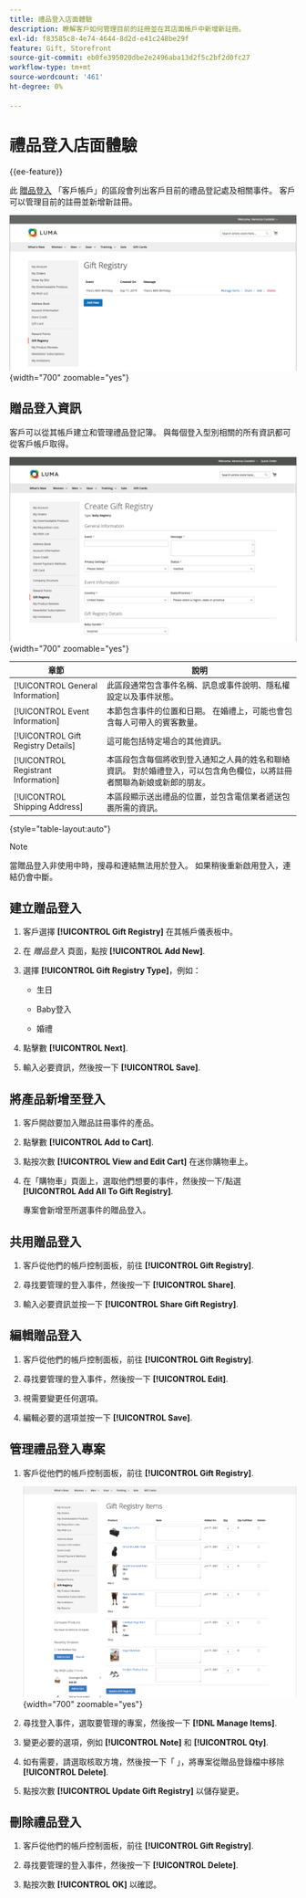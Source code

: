 ```yaml
---
title: 禮品登入店面體驗
description: 瞭解客戶如何管理目前的註冊並在其店面帳戶中新增新註冊。
exl-id: f83585c8-4e74-4644-8d2d-e41c248be29f
feature: Gift, Storefront
source-git-commit: eb0fe395020dbe2e2496aba13d2f5c2bf2d0fc27
workflow-type: tm+mt
source-wordcount: '461'
ht-degree: 0%

---
```


# 禮品登入店面體驗

{{ee-feature}}

此 [贈品登入](gift-registries.md) 「客戶帳戶」的區段會列出客戶目前的禮品登記處及相關事件。 客戶可以管理目前的註冊並新增新註冊。

![贈品登入](./assets/account-dashboard-gift-registry.png){width="700" zoomable="yes"}

## 贈品登入資訊

客戶可以從其帳戶建立和管理禮品登記簿。 與每個登入型別相關的所有資訊都可從客戶帳戶取得。

![店面範例 — 贈品登入資訊](./assets/gift-registry-create-baby-storefront.png){width="700" zoomable="yes"}

| 章節 | 說明 |
|--- |--- |
| [!UICONTROL General Information] | 此區段通常包含事件名稱、訊息或事件說明、隱私權設定以及事件狀態。 |
| [!UICONTROL Event Information] | 本節包含事件的位置和日期。 在婚禮上，可能也會包含每人可帶入的賓客數量。 |
| [!UICONTROL Gift Registry Details] | 這可能包括特定場合的其他資訊。 |
| [!UICONTROL Registrant Information] | 本區段包含每個將收到登入通知之人員的姓名和聯絡資訊。 對於婚禮登入，可以包含角色欄位，以將註冊者關聯為新娘或新郎的朋友。 |
| [!UICONTROL Shipping Address] | 本區段顯示送出禮品的位置，並包含電信業者遞送包裹所需的資訊。 |

{style="table-layout:auto"}

>[!NOTE]
>
>當贈品登入非使用中時，搜尋和連結無法用於登入。 如果稍後重新啟用登入，連結仍會中斷。

## 建立贈品登入

1. 客戶選擇 **[!UICONTROL Gift Registry]** 在其帳戶儀表板中。

1. 在 _贈品登入_ 頁面，點按 **[!UICONTROL Add New]**.

1. 選擇 **[!UICONTROL Gift Registry Type]**，例如：

   - 生日

   - Baby登入

   - 婚禮

1. 點擊數 **[!UICONTROL Next]**.

1. 輸入必要資訊，然後按一下 **[!UICONTROL Save]**.

## 將產品新增至登入

1. 客戶開啟要加入贈品註冊事件的產品。

1. 點擊數 **[!UICONTROL Add to Cart]**.

1. 點按次數 **[!UICONTROL View and Edit Cart]** 在迷你購物車上。

1. 在「購物車」頁面上，選取他們想要的事件，然後按一下/點選 **[!UICONTROL Add All To Gift Registry]**.

   專案會新增至所選事件的贈品登入。

## 共用贈品登入

1. 客戶從他們的帳戶控制面板，前往 **[!UICONTROL Gift Registry]**.

1. 尋找要管理的登入事件，然後按一下 **[!UICONTROL Share]**.

1. 輸入必要資訊並按一下 **[!UICONTROL Share Gift Registry]**.

## 編輯贈品登入

1. 客戶從他們的帳戶控制面板，前往 **[!UICONTROL Gift Registry]**.

1. 尋找要管理的登入事件，然後按一下 **[!UICONTROL Edit]**.

1. 視需要變更任何選項。

1. 編輯必要的選項並按一下 **[!UICONTROL Save]**.

## 管理禮品登入專案

1. 客戶從他們的帳戶控制面板，前往 **[!UICONTROL Gift Registry]**.

   ![管理禮品登入專案](./assets/account-dashboard-gift-registry-items-management.png){width="700" zoomable="yes"}

1. 尋找登入事件，選取要管理的專案，然後按一下 **[!DNL Manage Items]**.

1. 變更必要的選項，例如 **[!UICONTROL Note]** 和 **[!UICONTROL Qty]**.

1. 如有需要，請選取核取方塊，然後按一下「 」，將專案從贈品登錄檔中移除 **[!UICONTROL Delete]**.

1. 點按次數 **[!UICONTROL Update Gift Registry]** 以儲存變更。

## 刪除禮品登入

1. 客戶從他們的帳戶控制面板，前往 **[!UICONTROL Gift Registry]**.

1. 尋找要管理的登入事件，然後按一下 **[!UICONTROL Delete]**.

1. 點按次數 **[!UICONTROL OK]** 以確認。
